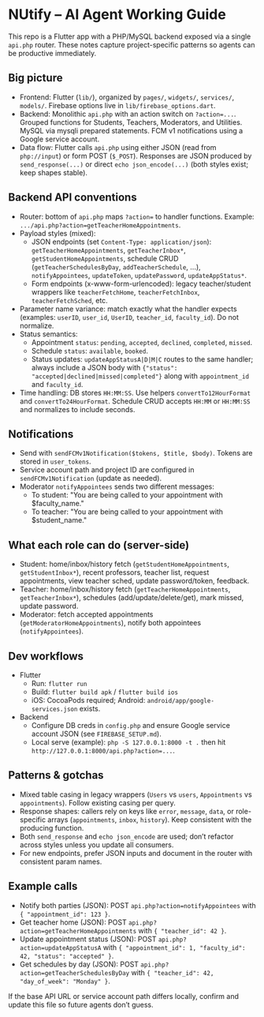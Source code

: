 # NUtify – AI Agent Working Guide

This repo is a Flutter app with a PHP/MySQL backend exposed via a single `api.php` router. These notes capture project-specific patterns so agents can be productive immediately.

## Big picture
- Frontend: Flutter (`lib/`), organized by `pages/`, `widgets/`, `services/`, `models/`. Firebase options live in `lib/firebase_options.dart`.
- Backend: Monolithic `api.php` with an action switch on `?action=...`. Grouped functions for Students, Teachers, Moderators, and Utilities. MySQL via mysqli prepared statements. FCM v1 notifications using a Google service account.
- Data flow: Flutter calls `api.php` using either JSON (read from `php://input`) or form POST (`$_POST`). Responses are JSON produced by `send_response(...)` or direct `echo json_encode(...)` (both styles exist; keep shapes stable).

## Backend API conventions
- Router: bottom of `api.php` maps `?action=` to handler functions. Example: `.../api.php?action=getTeacherHomeAppointments`.
- Payload styles (mixed):
  - JSON endpoints (set `Content-Type: application/json`): `getTeacherHomeAppointments`, `getTeacherInbox*`, `getStudentHomeAppointments`, schedule CRUD (`getTeacherSchedulesByDay`, `addTeacherSchedule`, ...), `notifyAppointees`, `updateToken`, `updatePassword`, `updateAppStatus*`.
  - Form endpoints (x-www-form-urlencoded): legacy teacher/student wrappers like `teacherFetchHome`, `teacherFetchInbox`, `teacherFetchSched`, etc.
- Parameter name variance: match exactly what the handler expects (examples: `userID`, `user_id`, `UserID`, `teacher_id`, `faculty_id`). Do not normalize.
- Status semantics:
  - Appointment `status`: `pending`, `accepted`, `declined`, `completed`, `missed`.
  - Schedule `status`: `available`, `booked`.
  - Status updates: `updateAppStatusA|D|M|C` routes to the same handler; always include a JSON body with `{"status": "accepted|declined|missed|completed"}` along with `appointment_id` and `faculty_id`.
- Time handling: DB stores `HH:MM:SS`. Use helpers `convertTo12HourFormat` and `convertTo24HourFormat`. Schedule CRUD accepts `HH:MM` or `HH:MM:SS` and normalizes to include seconds.

## Notifications
- Send with `sendFCMv1Notification($tokens, $title, $body)`. Tokens are stored in `user_tokens`.
- Service account path and project ID are configured in `sendFCMv1Notification` (update as needed).
- Moderator `notifyAppointees` sends two different messages:
  - To student: "You are being called to your appointment with $faculty_name."
  - To teacher: "You are being called to your appointment with $student_name."

## What each role can do (server-side)
- Student: home/inbox/history fetch (`getStudentHomeAppointments`, `getStudentInbox*`), recent professors, teacher list, request appointments, view teacher sched, update password/token, feedback.
- Teacher: home/inbox/history fetch (`getTeacherHomeAppointments`, `getTeacherInbox*`), schedules (add/update/delete/get), mark missed, update password.
- Moderator: fetch accepted appointments (`getModeratorHomeAppointments`), notify both appointees (`notifyAppointees`).

## Dev workflows
- Flutter
  - Run: `flutter run`
  - Build: `flutter build apk` / `flutter build ios`
  - iOS: CocoaPods required; Android: `android/app/google-services.json` exists.
- Backend
  - Configure DB creds in `config.php` and ensure Google service account JSON (see `FIREBASE_SETUP.md`).
  - Local serve (example): `php -S 127.0.0.1:8000 -t .` then hit `http://127.0.0.1:8000/api.php?action=...`.

## Patterns & gotchas
- Mixed table casing in legacy wrappers (`Users` vs `users`, `Appointments` vs `appointments`). Follow existing casing per query.
- Response shapes: callers rely on keys like `error`, `message`, `data`, or role-specific arrays (`appointments`, `inbox`, `history`). Keep consistent with the producing function.
- Both `send_response` and `echo json_encode` are used; don’t refactor across styles unless you update all consumers.
- For new endpoints, prefer JSON inputs and document in the router with consistent param names.

## Example calls
- Notify both parties (JSON): POST `api.php?action=notifyAppointees` with `{ "appointment_id": 123 }`.
- Get teacher home (JSON): POST `api.php?action=getTeacherHomeAppointments` with `{ "teacher_id": 42 }`.
- Update appointment status (JSON): POST `api.php?action=updateAppStatusA` with `{ "appointment_id": 1, "faculty_id": 42, "status": "accepted" }`.
- Get schedules by day (JSON): POST `api.php?action=getTeacherSchedulesByDay` with `{ "teacher_id": 42, "day_of_week": "Monday" }`.

If the base API URL or service account path differs locally, confirm and update this file so future agents don’t guess.
